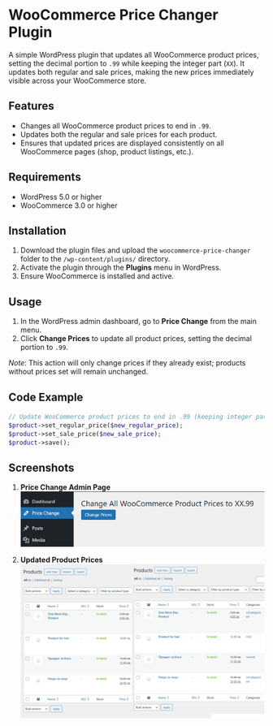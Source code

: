 # WooCommerce Price Changer Plugin

A simple WordPress plugin that updates all WooCommerce product prices, setting the decimal portion to `.99` while keeping the integer part (`XX`). It updates both regular and sale prices, making the new prices immediately visible across your WooCommerce store.

## Features

- Changes all WooCommerce product prices to end in `.99`.
- Updates both the regular and sale prices for each product.
- Ensures that updated prices are displayed consistently on all WooCommerce pages (shop, product listings, etc.).

## Requirements

- WordPress 5.0 or higher
- WooCommerce 3.0 or higher

## Installation

1. Download the plugin files and upload the `woocommerce-price-changer` folder to the `/wp-content/plugins/` directory.
2. Activate the plugin through the **Plugins** menu in WordPress.
3. Ensure WooCommerce is installed and active.

## Usage

1. In the WordPress admin dashboard, go to **Price Change** from the main menu.
2. Click **Change Prices** to update all product prices, setting the decimal portion to `.99`.

*Note*: This action will only change prices if they already exist; products without prices set will remain unchanged.

## Code Example

```php
// Update WooCommerce product prices to end in .99 (keeping integer part)
$product->set_regular_price($new_regular_price);
$product->set_sale_price($new_sale_price);
$product->save();
```
## Screenshots
1. **Price Change Admin Page**  
   ![Price Change Admin Page](https://raw.githubusercontent.com/duckyname/wooc-price-changer-99/refs/heads/main/assets/Screenshot%202024-10-26%20193221.png)

2. **Updated Product Prices**  
   ![Updated Product Prices](https://raw.githubusercontent.com/duckyname/wooc-price-changer-99/refs/heads/main/assets/screenshot-before-after.png)
